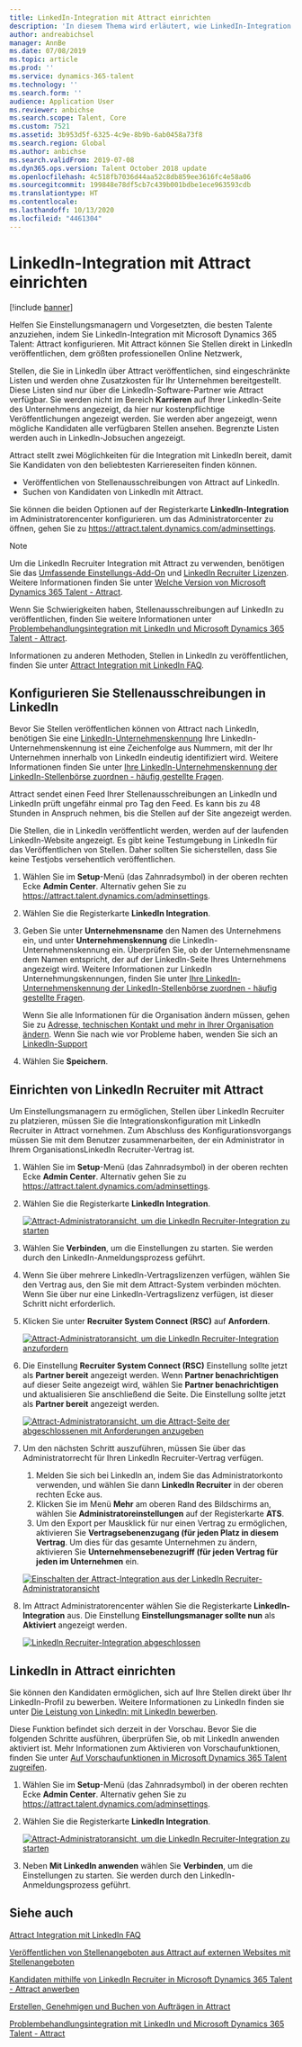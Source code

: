 ```yaml
---
title: LinkedIn-Integration mit Attract einrichten
description: 'In diesem Thema wird erläutert, wie LinkedIn-Integration für Microsoft Dynamics 365 Talent: Attract konfiguriert, sodass Sie einfach Stellen in LinkedIn von Attract veröffentlichen könne, sodass Ihre Einstellungsmanager Ihre Informationen mit dem LinkedIn-Profil eines Kandidaten synchronisieren können.'
author: andreabichsel
manager: AnnBe
ms.date: 07/08/2019
ms.topic: article
ms.prod: ''
ms.service: dynamics-365-talent
ms.technology: ''
ms.search.form: ''
audience: Application User
ms.reviewer: anbichse
ms.search.scope: Talent, Core
ms.custom: 7521
ms.assetid: 3b953d5f-6325-4c9e-8b9b-6ab0458a73f8
ms.search.region: Global
ms.author: anbichse
ms.search.validFrom: 2019-07-08
ms.dyn365.ops.version: Talent October 2018 update
ms.openlocfilehash: 4c518fb7036d44aa52c8db859ee3616fc4e58a06
ms.sourcegitcommit: 199848e78df5cb7c439b001bdbe1ece963593cdb
ms.translationtype: HT
ms.contentlocale: 
ms.lasthandoff: 10/13/2020
ms.locfileid: "4461304"
---
```

# <a name="set-up-linkedin-integration-with-attract"></a>LinkedIn-Integration mit Attract einrichten

[!include [banner](includes/banner.md)]

Helfen Sie Einstellungsmanagern und Vorgesetzten, die besten Talente anzuziehen, indem Sie LinkedIn-Integration mit Microsoft Dynamics 365 Talent: Attract  konfigurieren. Mit Attract können Sie Stellen direkt in LinkedIn veröffentlichen, dem größten professionellen Online Netzwerk,

Stellen, die Sie in LinkedIn über Attract veröffentlichen, sind eingeschränkte Listen und werden ohne Zusatzkosten für Ihr Unternehmen bereitgestellt. Diese Listen sind nur über die LinkedIn-Software-Partner wie Attract verfügbar. Sie werden nicht im Bereich **Karrieren** auf Ihrer LinkedIn-Seite des Unternehmens angezeigt, da hier nur kostenpflichtige Veröffentlichungen angezeigt werden. Sie werden aber angezeigt, wenn mögliche Kandidaten alle verfügbaren Stellen ansehen. Begrenzte Listen werden auch in LinkedIn-Jobsuchen angezeigt.

Attract stellt zwei Möglichkeiten für die Integration mit LinkedIn bereit, damit Sie Kandidaten von den beliebtesten Karriereseiten finden können.

- Veröffentlichen von Stellenausschreibungen von Attract auf LinkedIn.
- Suchen von Kandidaten von LinkedIn mit Attract.

Sie können die beiden Optionen auf der Registerkarte **LinkedIn-Integration** im Administratorencenter konfigurieren. um das Administratorcenter zu öffnen, gehen Sie zu <https://attract.talent.dynamics.com/adminsettings>.

> [!NOTE]
> Um die LinkedIn Recruiter Integration mit Attract zu verwenden, benötigen Sie das [Umfassende Einstellungs-Add-On](https://docs.microsoft.com/dynamics365/unified-operations/talent/attract-comprehensive-hiring) und [LinkedIn Recruiter Lizenzen](https://business.linkedin.com/talent-solutions/cx/17/08/recruiter-demo-fs2-k18). Weitere Informationen finden Sie unter [Welche Version von Microsoft Dynamics 365 Talent - Attract](./attract-comprehensive-hiring.md).

Wenn Sie Schwierigkeiten haben, Stellenausschreibungen auf LinkedIn zu veröffentlichen, finden Sie weitere Informationen unter [Problembehandlungsintegration mit LinkedIn und Microsoft Dynamics 365 Talent - Attract](./attract-troubleshoot-linkedin.md).

Informationen zu anderen Methoden, Stellen in LinkedIn zu veröffentlichen, finden Sie unter [Attract Integration mit LinkedIn FAQ](./attract-linkedin-faq.md).

## <a name="configure-job-posting-to-linkedin"></a>Konfigurieren Sie Stellenausschreibungen in LinkedIn

Bevor Sie Stellen veröffentlichen können von Attract nach LinkedIn, benötigen Sie eine [LinkedIn-Unternehmenskennung](https://aka.ms/findID) Ihre LinkedIn-Unternehmenskennung ist eine Zeichenfolge aus Nummern, mit der Ihr Unternehmen innerhalb von LinkedIn eindeutig identifiziert wird. Weitere Informationen finden Sie unter [Ihre LinkedIn-Unternehmenskennung der LinkedIn-Stellenbörse zuordnen - häufig gestellte Fragen](https://aka.ms/findID).

Attract sendet einen Feed Ihrer Stellenausschreibungen an LinkedIn und LinkedIn prüft ungefähr einmal pro Tag den Feed. Es kann bis zu 48 Stunden in Anspruch nehmen, bis die Stellen auf der Site angezeigt werden.

Die Stellen, die in LinkedIn veröffentlicht werden, werden auf der laufenden LinkedIn-Website angezeigt. Es gibt keine Testumgebung in LinkedIn für das Veröffentlichen von Stellen. Daher sollten Sie sicherstellen, dass Sie keine Testjobs versehentlich veröffentlichen. 

1. Wählen Sie im **Setup**-Menü (das Zahnradsymbol) in der oberen rechten Ecke **Admin Center**. Alternativ gehen Sie zu <https://attract.talent.dynamics.com/adminsettings>.
2. Wählen Sie die Registerkarte **LinkedIn Integration**.
3. Geben Sie unter **Unternehmensname** den Namen des Unternehmens ein, und unter **Unternehmenskennung** die LinkedIn-Unternehmenskennung ein. Überprüfen Sie, ob der Unternehmensname dem Namen entspricht, der auf der LinkedIn-Seite Ihres Unternehmens angezeigt wird. Weitere Informationen zur LinkedIn Unternehmungskennungen, finden Sie unter [Ihre LinkedIn-Unternehmenskennung der LinkedIn-Stellenbörse zuordnen - häufig gestellte Fragen](https://www.linkedin.com/help/linkedin/answer/98972).

    Wenn Sie alle Informationen für die Organisation ändern müssen, gehen Sie zu [Adresse, technischen Kontakt und mehr in Ihrer Organisation ändern](https://docs.microsoft.com/office365/admin/manage/change-address-contact-and-more). Wenn Sie nach wie vor Probleme haben, wenden Sie sich an [LinkedIn-Support](https://www.linkedin.com/help/linkedin)

4. Wählen Sie **Speichern**.

## <a name="set-up-linkedin-recruiter-with-attract"></a>Einrichten von LinkedIn Recruiter mit Attract 

Um Einstellungsmanagern zu ermöglichen, Stellen über LinkedIn Recruiter zu platzieren, müssen Sie die Integrationskonfiguration mit LinkedIn Recruiter in Attract vornehmen. Zum Abschluss des Konfigurationsvorgangs müssen Sie mit dem Benutzer zusammenarbeiten, der ein Administrator in Ihrem OrganisationsLinkedIn Recruiter-Vertrag ist.

1. Wählen Sie im **Setup**-Menü (das Zahnradsymbol) in der oberen rechten Ecke **Admin Center**. Alternativ gehen Sie zu <https://attract.talent.dynamics.com/adminsettings>.
2. Wählen Sie die Registerkarte **LinkedIn Integration**.

    [![Attract-Administratoransicht, um die LinkedIn Recruiter-Integration zu starten](./media/LinkedInConnect.png)](./media/LinkedInConnect.png)

3. Wählen Sie **Verbinden**, um die Einstellungen zu starten. Sie werden durch den LinkedIn-Anmeldungsprozess geführt.
4. Wenn Sie über mehrere LinkedIn-Vertragslizenzen verfügen, wählen Sie den Vertrag aus, den Sie mit dem Attract-System verbinden möchten. Wenn Sie über nur eine LinkedIn-Vertragslizenz verfügen, ist dieser Schritt nicht erforderlich.
5. Klicken Sie unter **Recruiter System Connect (RSC)** auf **Anfordern**.

    [![Attract-Administratoransicht, um die LinkedIn Recruiter-Integration anzufordern](./media/RequestLinkedInRSC.png)](./media/RequestLinkedInRSC.png)

6. Die Einstellung **Recruiter System Connect (RSC)** Einstellung sollte jetzt als **Partner bereit** angezeigt werden. Wenn **Partner benachrichtigen** auf dieser Seite angezeigt wird, wählen Sie **Partner benachrichtigen** und aktualisieren Sie anschließend die Seite. Die Einstellung sollte jetzt als **Partner bereit** angezeigt werden.

    [![Attract-Administratoransicht, um die Attract-Seite der abgeschlossenen mit Anforderungen anzugeben](./media/PartnerReadyRSC.png)](./media/PartnerReadyRSC.png)

7. Um den nächsten Schritt auszuführen, müssen Sie über das Administratorrecht für Ihren LinkedIn Recruiter-Vertrag verfügen.

    1. Melden Sie sich bei LinkedIn an, indem Sie das Administratorkonto verwenden, und wählen Sie dann **LinkedIn Recruiter** in der oberen rechten Ecke aus. 
    2. Klicken Sie im Menü **Mehr** am oberen Rand des Bildschirms an, wählen Sie **Administratoreinstellungen** auf der Registerkarte **ATS**.
    3. Um den Export per Mausklick für nur einen Vertrag zu ermöglichen, aktivieren Sie **Vertragsebenenzugang (für jeden Platz in diesem Vertrag**. Um dies für das gesamte Unternehmen zu ändern, aktivieren Sie **Unternehmensebenezugriff (für jeden Vertrag für jeden im Unternehmen** ein.

    [![Einschalten der Attract-Integration aus der LinkedIn Recruiter-Administratoransicht](./media/EnableRSC.png)](./media/EnableRSC.png)

8. Im Attract Administratorencenter wählen Sie  die Registerkarte **LinkedIn-Integration** aus. Die Einstellung **Einstellungsmanager sollte nun** als **Aktiviert** angezeigt werden.

    [![LinkedIn Recruiter-Integration abgeschlossen](./media/RSCSetupComplete.png)](./media/RSCSetupComplete.png)

## <a name="set-up-apply-with-linkedin-in-attract"></a>LinkedIn in Attract einrichten

Sie können den Kandidaten ermöglichen, sich auf Ihre Stellen direkt über Ihr LinkedIn-Profil zu bewerben. Weitere Informationen zu LinkedIn finden sie unter [Die Leistung von  LinkedIn: mit LinkedIn bewerben](https://blog.linkedin.com/2011/07/24/apply-with-linkedin).

Diese Funktion befindet sich derzeit in der Vorschau. Bevor Sie die folgenden Schritte ausführen, überprüfen Sie, ob mit LinkedIn anwenden aktiviert ist. Mehr Informationen zum Aktivieren von Vorschaufunktionen, finden Sie unter [Auf Vorschaufunktionen in Microsoft Dynamics 365 Talent zugreifen](./access-preview-feature.md).

1. Wählen Sie im **Setup**-Menü (das Zahnradsymbol) in der oberen rechten Ecke **Admin Center**. Alternativ gehen Sie zu <https://attract.talent.dynamics.com/adminsettings>.
2. Wählen Sie die Registerkarte **LinkedIn Integration**.

    [![Attract-Administratoransicht, um die LinkedIn Recruiter-Integration zu starten](./media/LinkedInConnect.png)](./media/LinkedInConnect.png)

3. Neben **Mit LinkedIn anwenden** wählen Sie **Verbinden**, um die Einstellungen zu starten. Sie werden durch den LinkedIn-Anmeldungsprozess geführt.

## <a name="see-also"></a>Siehe auch

[Attract Integration mit LinkedIn FAQ](./attract-linkedin-faq.md)

[Veröffentlichen von Stellenangeboten aus Attract auf externen Websites mit Stellenangeboten](./posting-jobs-external.md)

[Kandidaten mithilfe von LinkedIn Recruiter in Microsoft Dynamics 365 Talent - Attract anwerben](./attract-linkedin-recruiter.md)

[Erstellen, Genehmigen und Buchen von Aufträgen in Attract](./creating-jobs-attract.md)

[Problembehandlungsintegration mit LinkedIn und Microsoft Dynamics 365 Talent - Attract](./attract-troubleshoot-linkedin.md)
